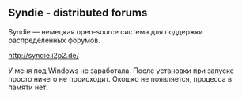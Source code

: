 ## Syndie - distributed forums

Syndie — немецкая open-source система для поддержки распределенных форумов.

http://syndie.i2p2.de/

У меня под Windows не заработала. После установки при запуске просто 
ничего не происходит. Окошко не появляется, процесса в памяти нет.
